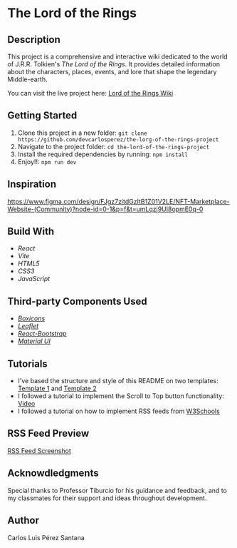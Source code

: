 # The Lord of the Rings

## Description

This project is a comprehensive and interactive wiki dedicated to the world of J.R.R. Tolkien's *The Lord of the Rings*. It provides detailed information about the characters, places, events, and lore that shape the legendary Middle-earth.

You can visit the live project here: [Lord of the Rings Wiki](https://lord-of-the-rings-4444a.web.app/)

## Getting Started

1. Clone this project in a new folder: ```git clone https://github.com/devcarlosperez/the-lorg-of-the-rings-project```
2. Navigate to the project folder: ```cd the-lord-of-the-rings-project```
3. Install the required dependencies by running: ```npm install```
4. Enjoy!!: ```npm run dev```

## Inspiration

https://www.figma.com/design/FJgz7zitdGzItB1Z01V2LE/NFT-Marketplace-Website-(Community)?node-id=0-1&p=f&t=umLqzj9UI8opmE0q-0

## Build With

- *React*
- *Vite*
- *HTML5*
- *CSS3*
- *JavaScript*

## Third-party Components Used

- [*Boxicons*](https://boxicons.com/)
- [*Leaflet*](https://react-leaflet.js.org/)
- [*React-Bootstrap*](https://react-bootstrap.netlify.app/)
- [*Material UI*](https://mui.com/)

## Tutorials

- I've based the structure and style of this README on two templates: [Template 1](https://github.com/devcarlosperez/japan-project) and [Template 2](https://github.com/othneildrew/Best-README-Template)
- I followed a tutorial to implement the Scroll to Top button functionality: [Video](https://www.youtube.com/watch?v=pKbNCWb6USQ)
- I followed a tutorial on how to implement RSS feeds from [W3Schools](https://www.w3schools.com/xml/xml_rss.asp)

## RSS Feed Preview

[RSS Feed Screenshot](https://github.com/devcarlosperez/the-lord-of-the-rings-project/blob/develop/rss-feed.png?raw=true)

## Acknowdledgments

Special thanks to Professor Tiburcio for his guidance and feedback, and to my classmates for their support and ideas throughout development.

## Author

Carlos Luis Pérez Santana
